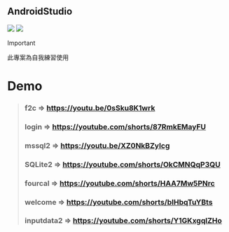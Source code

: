 ## AndroidStudio
<img src="https://forthebadge.com/images/badges/made-with-java.svg"> <img src="https://forthebadge.com/images/badges/built-for-android.svg">

> [!IMPORTANT]
此專案為自我練習使用
# Demo
> ### f2c => https://youtu.be/0sSku8K1wrk
> ### login => https://youtube.com/shorts/87RmkEMayFU
> ### mssql2 => https://youtu.be/XZ0NkBZyIcg
> ### SQLite2 => https://youtube.com/shorts/OkCMNQqP3QU
> ### fourcal => https://youtube.com/shorts/HAA7Mw5PNrc
> ### welcome => https://youtube.com/shorts/bIHbqTuYBts
> ### inputdata2 => https://youtube.com/shorts/Y1GKxgqlZHo
